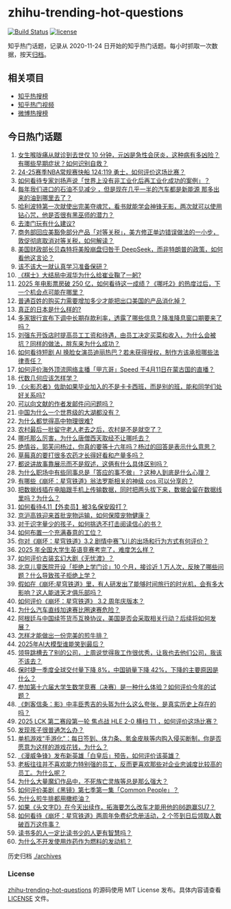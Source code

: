 # zhihu-trending-hot-questions

[![Build Status](https://github.com/justjavac/zhihu-trending-hot-questions/workflows/ci/badge.svg?branch=master)](https://github.com/justjavac/zhihu-trending-hot-questions/actions)
[![license](https://img.shields.io/github/license/justjavac/zhihu-trending-hot-questions)](https://github.com/justjavac/zhihu-trending-hot-questions/blob/master/LICENSE)

知乎热门话题，记录从 2020-11-24
日开始的知乎热门话题。每小时抓取一次数据，按天[归档](./archives)。

## 相关项目

- [知乎热搜榜](https://github.com/justjavac/zhihu-trending-top-search)
- [知乎热门视频](https://github.com/justjavac/zhihu-trending-hot-video)
- [微博热搜榜](https://github.com/justjavac/weibo-trending-hot-search)

## 今日热门话题

<!-- BEGIN -->
<!-- 最后更新时间 Mon Apr 14 2025 07:23:45 GMT+0800 (China Standard Time) -->

1. [女生喉咙痛从就诊到去世仅 10 分钟，元凶是急性会厌炎，这种病有多凶险？有哪些早期症状？如何识别自救？](https://www.zhihu.com/question/1894669033174954000)
1. [24-25赛季NBA常规赛快船 124:119 勇士，如何评价这场比赛？](https://www.zhihu.com/question/1894959251874633000)
1. [如何看待专家刘扬声说「世界上没有非工业化后再工业化成功的案例」？](https://www.zhihu.com/question/1894383700495557400)
1. [每年我们进口的石油不见减少 ，但是现在几乎一半的汽车都是新能源 那多出来的油到哪里去了？](https://www.zhihu.com/question/9049104276)
1. [哈利波特第一次就使出完美夺魂咒，看书就能学会神锋无影，两次就可以使用钻心咒，他是否很有黑巫师的潜力？](https://www.zhihu.com/question/12529898156)
1. [去澳门玩有什么建议?](https://www.zhihu.com/question/514880264)
1. [商务部回应美豁免部分产品「对等关税」，美方修正单边错误做法的一小步，敦促彻底取消对等关税，如何解读？](https://www.zhihu.com/question/1894830232600537000)
1. [美国财政部长贝森特将美股崩盘归咎于 DeepSeek，而非特朗普的政策，如何看他这言论？](https://www.zhihu.com/question/1893202037736456700)
1. [该不该大一就认真学习准备保研？](https://www.zhihu.com/question/15510376936)
1. [《棋士》大结局中淑华为什么给崔业鞠了一躬?](https://www.zhihu.com/question/1893587838706112000)
1. [2025 年电影票房破 250 亿，如何看待这一成绩？《哪吒2》的热度过后，下一个机会点可能在哪里？](https://www.zhihu.com/question/1894452281480545800)
1. [普通百姓的购买力需要增加多少才能把出口美国的产品消化掉？](https://www.zhihu.com/question/1893743928819291600)
1. [真正的日本是什么样的?](https://www.zhihu.com/question/276905271)
1. [多家银行宣布下调中长期存款利率，透露了哪些信息？降准降息窗口期要来了吗？](https://www.zhihu.com/question/1893726755866501400)
1. [刘强东开饭店时提高员工工资和待遇，由员工决定买菜和收入，为什么会被坑？同样的做法，胖东来为什么成功？](https://www.zhihu.com/question/10117107612)
1. [如何看待短剧 AI 换脸女演员迪丽热巴？若未获得授权，制作方该承担哪些法律责任？](https://www.zhihu.com/question/1894082179719460400)
1. [如何评价海外顶流网络主播「甲亢哥」Speed 于4月11日在蒙古国的直播？](https://www.zhihu.com/question/1894014156354601000)
1. [代数几何应该怎样学？](https://www.zhihu.com/question/53678091)
1. [《火影忍者》佐助如果毕业加入的不是卡卡西班，而是别的班，能和同学们处好关系吗?](https://www.zhihu.com/question/9770388169)
1. [可以向文献的作者发邮件问问题吗？](https://www.zhihu.com/question/1891146889480623600)
1. [中国为什么一个世界级的大湖都没有？](https://www.zhihu.com/question/13850795371)
1. [为什么都觉得高中物理很难?](https://www.zhihu.com/question/625757114)
1. [农村最后一批留守老人老去之后，农村是不是就空了？](https://www.zhihu.com/question/367018216)
1. [哪吒那么厉害，为什么唐僧西天取经不让哪吒去？](https://www.zhihu.com/question/12078857809)
1. [绝情谷，郭芙问杨过，你真的要等十六年吗？杨过的回答是表示什么意思？](https://www.zhihu.com/question/1893683446703974000)
1. [草莓真的要打很多农药才长得好看和产量多吗？](https://www.zhihu.com/question/1891997772430943200)
1. [都说讲故事靠展示而不是叙述，这俩有什么具体区别吗？](https://www.zhihu.com/question/1894063750950146000)
1. [为什么职场中有些同事总是「答应的事不做」？这种人到底是什么心理？](https://www.zhihu.com/question/1893665289700337200)
1. [有哪些《崩坏：星穹铁道》翁法罗斯相关的神级 cos 可以分享的？](https://www.zhihu.com/question/1892538034693591800)
1. [把数据线插在电脑跟手机上传输数据，同时把两头拔下来，数据会留在数据线里吗？为什么？](https://www.zhihu.com/question/1891047187741388800)
1. [如何看待4.11【外卖员】被3名保安殴打？](https://www.zhihu.com/question/1894465514903933200)
1. [京沪高铁迎来首批宠物运输，如何保障宠物健康？](https://www.zhihu.com/question/1893780313106260700)
1. [对于识字量少的孩子，如何挑选不打击阅读信心的书？](https://www.zhihu.com/question/1891631147315884800)
1. [如何布置一个充满春意的工位？](https://www.zhihu.com/question/15751440910)
1. [你对《崩坏：星穹铁道》3.2 剧情中赛飞儿的出场和行为方式有何评价？](https://www.zhihu.com/question/1893593382544192000)
1. [2025 年全国大学生英语竞赛考完了，难度怎么样？](https://www.zhihu.com/question/1894723756477347000)
1. [如何评价古装玄幻大剧《无忧渡》？](https://www.zhihu.com/question/497476644)
1. [北京儿童医院开设「拒绝上学门诊」10 个月，接诊近 1 万人次，反映了哪些问题？什么导致孩子拒绝上学？](https://www.zhihu.com/question/1894685996509001000)
1. [假如在《崩坏:星穹铁道》里，有人研发出了能够时间旅行的时光机，会有多大影响？这人能进天才俱乐部吗？](https://www.zhihu.com/question/4021218169)
1. [如何评价《崩坏：星穹铁道》 3.2 周年庆版本？](https://www.zhihu.com/question/1889067188859675100)
1. [为什么汽车直线加速赛比圈速赛危险？](https://www.zhihu.com/question/408191914)
1. [阿根廷与中国续签货币互换协议，美国是否会采取相关行动？后续将如何发展？](https://www.zhihu.com/question/1894365746462700500)
1. [怎样才能做出一份完美的煎牛排？](https://www.zhihu.com/question/36237482)
1. [2025年AI大模型谁能笑到最后？](https://www.zhihu.com/question/12886567074)
1. [领导跳槽去了别的公司，上周说觉得我工作很优秀，让我也去他们公司，我该不该去？](https://www.zhihu.com/question/1893579499100143900)
1. [保时捷一季度全球交付量下降 8%，中国销量下降 42%，下降的主要原因是什么？](https://www.zhihu.com/question/1893006474353017900)
1. [参加第十六届大学生数学竞赛（决赛）是一种什么体验？如何评价今年的试题？](https://www.zhihu.com/question/1894362527607019500)
1. [《刺客信条：影》中丰臣秀吉的头盔为什么这么夸张，是真实历史上存在的吗？](https://www.zhihu.com/question/15768871458)
1. [2025 LCK 第二赛段第一轮 焦点战 HLE 2-0 横扫 T1 ，如何评价这场比赛？](https://www.zhihu.com/question/1894407415333640200)
1. [发现孩子很普通怎么办？](https://www.zhihu.com/question/412620700)
1. [单机游戏“手游化”：每日签到、体力条、氪金皮肤等内购入侵买断制，你是否愿意为这样的游戏花钱，为什么？](https://www.zhihu.com/question/1893805006899095000)
1. [《漫威争锋》发布新英雄「白皇后」预告，如何评价该英雄？](https://www.zhihu.com/question/1892593298364919800)
1. [老板往往并不喜欢能力特别强的员工，反而更喜欢那些对企业忠诚度比较高的员工。为什么呢？](https://www.zhihu.com/question/1894063512625587200)
1. [为什么大量魔幻作品中，不死族亡灵族等总是那么强大？](https://www.zhihu.com/question/15458923572)
1. [如何评价美剧《黑镜》第七季第一集「Common People」？](https://www.zhihu.com/question/1894015415115564500)
1. [为什么煎牛排都用橄榄油？](https://www.zhihu.com/question/26201331)
1. [如果《头文字D》在今天出续作，拓海要怎么改车才能用他的86跑赢SU7？](https://www.zhihu.com/question/14066039716)
1. [如何看待《崩坏：星穹铁道》两周年免费纪念册活动，2 个签到日后领取人数破百万这件事？](https://www.zhihu.com/question/1893864557388232000)
1. [读书多的人一定比读书少的人更有智慧吗？](https://www.zhihu.com/question/1894016680142795000)
1. [为什么不开发使用炸药作为燃料的发动机？](https://www.zhihu.com/question/330064762)

<!-- END -->

历史归档 [./archives](./archives)

### License

[zhihu-trending-hot-questions](https://github.com/justjavac/zhihu-trending-hot-questions)
的源码使用 MIT License 发布。具体内容请查看 [LICENSE](./LICENSE) 文件。
